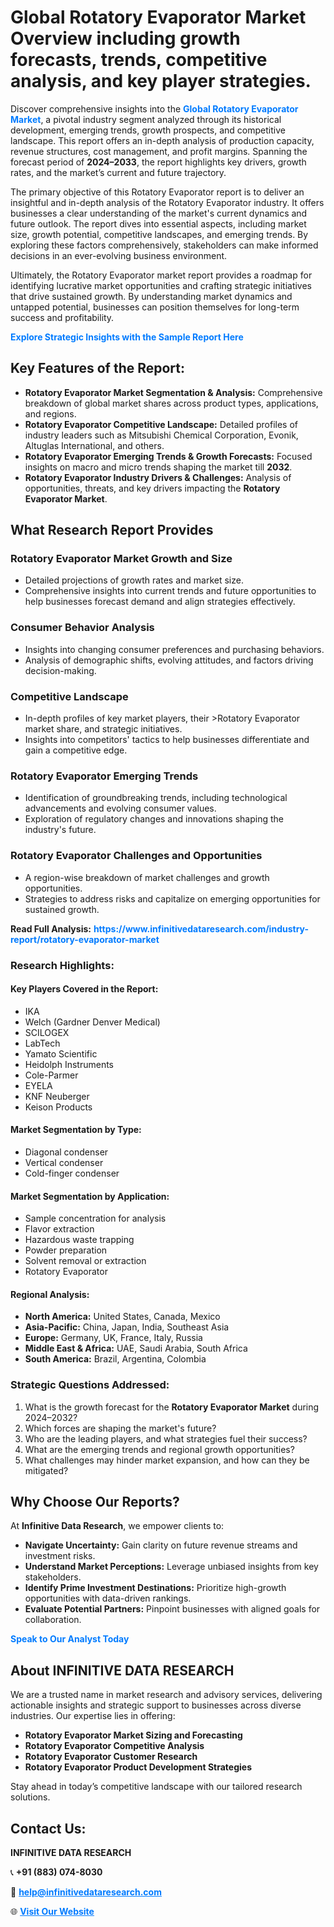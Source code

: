 <h1>Global Rotatory Evaporator Market Overview including growth forecasts, trends, competitive analysis, and key player strategies.</h1>
<p>
Discover comprehensive insights into the 
<a href="https://www.infinitivedataresearch.com/industry-report/rotatory-evaporator-market" rel="dofollow" style="color: #007BFF; text-decoration: none;"><strong>Global Rotatory Evaporator Market</strong></a>, a pivotal industry segment analyzed through its historical development, emerging trends, growth prospects, and competitive landscape. This report offers an in-depth analysis of production capacity, revenue structures, cost management, and profit margins. Spanning the forecast period of <strong>2024–2033</strong>, the report highlights key drivers, growth rates, and the market’s current and future trajectory.
</p>
<p>
The primary objective of this Rotatory Evaporator report is to deliver an insightful and in-depth analysis of the Rotatory Evaporator industry. It offers businesses a clear understanding of the market's current dynamics and future outlook. The report dives into essential aspects, including market size, growth potential, competitive landscapes, and emerging trends. By exploring these factors comprehensively, stakeholders can make informed decisions in an ever-evolving business environment.
</p>
<p>
Ultimately, the Rotatory Evaporator market report provides a roadmap for identifying lucrative market opportunities and crafting strategic initiatives that drive sustained growth. By understanding market dynamics and untapped potential, businesses can position themselves for long-term success and profitability.
</p>
<p>
<a href="https://www.infinitivedataresearch.com/request-sample/reportId=101833" style="color: #007BFF; text-decoration: none;"><strong>Explore Strategic Insights with the Sample Report Here</strong></a>
</p>

<h2>Key Features of the Report:</h2>
<ul>
<li><strong>Rotatory Evaporator Market Segmentation & Analysis:</strong> Comprehensive breakdown of global market shares across product types, applications, and regions.</li>
<li><strong>Rotatory Evaporator Competitive Landscape:</strong> Detailed profiles of industry leaders such as Mitsubishi Chemical Corporation, Evonik, Altuglas International, and others.</li>
<li><strong>Rotatory Evaporator Emerging Trends & Growth Forecasts:</strong> Focused insights on macro and micro trends shaping the market till <strong>2032</strong>.</li>
<li><strong>Rotatory Evaporator Industry Drivers & Challenges:</strong> Analysis of opportunities, threats, and key drivers impacting the <strong>Rotatory Evaporator Market</strong>.</li>
</ul>

<h2>What Research Report Provides</h2>
<h3>Rotatory Evaporator Market Growth and Size</h3>
<ul>
<li>Detailed projections of growth rates and market size.</li>
<li>Comprehensive insights into current trends and future opportunities to help businesses forecast demand and align strategies effectively.</li>
</ul>

<h3>Consumer Behavior Analysis</h3>
<ul>
<li>Insights into changing consumer preferences and purchasing behaviors.</li>
<li>Analysis of demographic shifts, evolving attitudes, and factors driving decision-making.</li>
</ul>

<h3>Competitive Landscape</h3>
<ul>
<li>In-depth profiles of key market players, their >Rotatory Evaporator market share, and strategic initiatives.</li>
<li>Insights into competitors' tactics to help businesses differentiate and gain a competitive edge.</li>
</ul>

<h3>Rotatory Evaporator Emerging Trends</h3>
<ul>
<li>Identification of groundbreaking trends, including technological advancements and evolving consumer values.</li>
<li>Exploration of regulatory changes and innovations shaping the industry's future.</li>
</ul>

<h3>Rotatory Evaporator Challenges and Opportunities</h3>
<ul>
<li>A region-wise breakdown of market challenges and growth opportunities.</li>
<li>Strategies to address risks and capitalize on emerging opportunities for sustained growth.</li>
</ul>
<p><strong>Read Full Analysis:</strong> <a href="https://www.infinitivedataresearch.com/industry-report/rotatory-evaporator-market" rel="dofollow" style="color: #007BFF; text-decoration: none;"><strong>https://www.infinitivedataresearch.com/industry-report/rotatory-evaporator-market</strong></a></p>
<h3>Research Highlights:</h3>
<h4>Key Players Covered in the Report:</h4>
<ul><li>IKA</li><li>Welch (Gardner Denver Medical)</li><li>SCILOGEX</li><li>LabTech</li><li>Yamato Scientific</li><li>Heidolph Instruments</li><li>Cole-Parmer</li><li>EYELA</li><li>KNF Neuberger</li><li>Keison Products</li></ul>
<h4>Market Segmentation by Type:</h4>
<ul><li>Diagonal condenser</li><li>Vertical condenser</li><li>Cold-finger condenser</li></ul>
<h4>Market Segmentation by Application:</h4>
<ul><li>Sample concentration for analysis</li><li>Flavor extraction</li><li>Hazardous waste trapping</li><li>Powder preparation</li><li>Solvent removal or extraction</li><li>Rotatory Evaporator</li></ul>

<h4>Regional Analysis:</h4>
<ul>
<li><strong>North America:</strong> United States, Canada, Mexico</li>
<li><strong>Asia-Pacific:</strong> China, Japan, India, Southeast Asia</li>
<li><strong>Europe:</strong> Germany, UK, France, Italy, Russia</li>
<li><strong>Middle East & Africa:</strong> UAE, Saudi Arabia, South Africa</li>
<li><strong>South America:</strong> Brazil, Argentina, Colombia</li>
</ul>

<h3>Strategic Questions Addressed:</h3>
<ol>
<li>What is the growth forecast for the <strong>Rotatory Evaporator Market</strong> during 2024–2032?</li>
<li>Which forces are shaping the market's future?</li>
<li>Who are the leading players, and what strategies fuel their success?</li>
<li>What are the emerging trends and regional growth opportunities?</li>
<li>What challenges may hinder market expansion, and how can they be mitigated?</li>
</ol>

<h2>Why Choose Our Reports?</h2>
<p>At <strong>Infinitive Data Research</strong>, we empower clients to:</p>
<ul>
<li><strong>Navigate Uncertainty:</strong> Gain clarity on future revenue streams and investment risks.</li>
<li><strong>Understand Market Perceptions:</strong> Leverage unbiased insights from key stakeholders.</li>
<li><strong>Identify Prime Investment Destinations:</strong> Prioritize high-growth opportunities with data-driven rankings.</li>
<li><strong>Evaluate Potential Partners:</strong> Pinpoint businesses with aligned goals for collaboration.</li>
</ul>
<p><a href="https://www.infinitivedataresearch.com/industry-report/rotatory-evaporator-market" rel="dofollow" style="color: #007BFF; text-decoration: none;"><strong>Speak to Our Analyst Today</strong></a></p>

<h2>About INFINITIVE DATA RESEARCH</h2>
<p>We are a trusted name in market research and advisory services, delivering actionable insights and strategic support to businesses across diverse industries. Our expertise lies in offering:</p>
<ul>
<li><strong>Rotatory Evaporator Market Sizing and Forecasting</strong></li>
<li><strong>Rotatory Evaporator Competitive Analysis</strong></li>
<li><strong>Rotatory Evaporator Customer Research</strong></li>
<li><strong>Rotatory Evaporator Product Development Strategies</strong></li>
</ul>
<p>Stay ahead in today’s competitive landscape with our tailored research solutions.</p>

<h2>Contact Us:</h2>
<p><strong>INFINITIVE DATA RESEARCH</strong></p>
<p>📞 <strong>+91 (883) 074-8030</strong></p>
<p>📧 <strong><a href="mailto:help@infinitivedataresearch.com" style="color: #007BFF;">help@infinitivedataresearch.com</a></strong></p>
<p>🌐 <strong><a href="https://www.infinitivedataresearch.com" rel="dofollow" style="color: #007BFF;">Visit Our Website</a></strong></p>